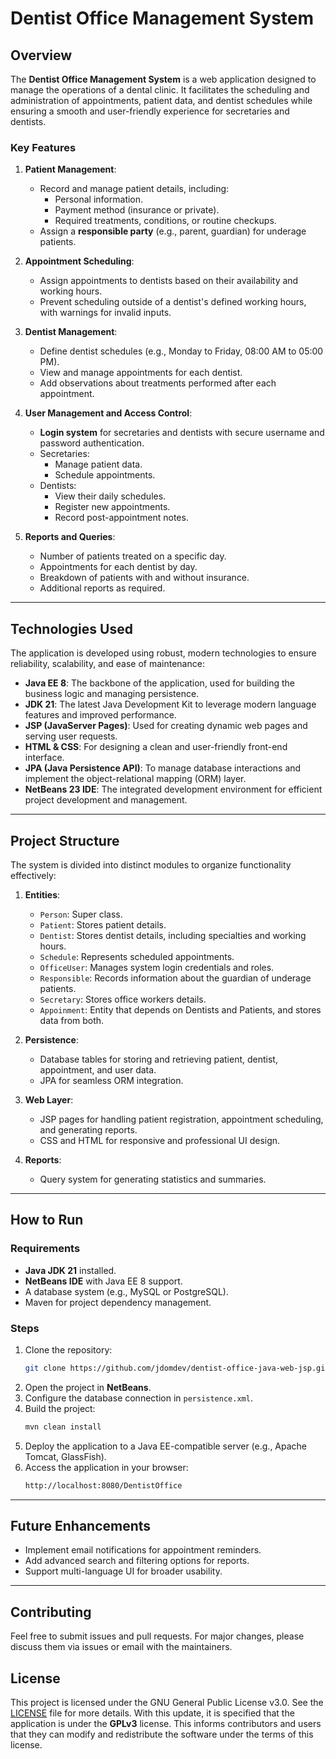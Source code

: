 # Dentist Office Management System

## **Overview**

The **Dentist Office Management System** is a web application designed to manage the operations of a dental clinic. It facilitates the scheduling and administration of appointments, patient data, and dentist schedules while ensuring a smooth and user-friendly experience for secretaries and dentists.

### **Key Features**
1. **Patient Management**:
   - Record and manage patient details, including:
     - Personal information.
     - Payment method (insurance or private).
     - Required treatments, conditions, or routine checkups.
   - Assign a **responsible party** (e.g., parent, guardian) for underage patients.

2. **Appointment Scheduling**:
   - Assign appointments to dentists based on their availability and working hours.
   - Prevent scheduling outside of a dentist's defined working hours, with warnings for invalid inputs.

3. **Dentist Management**:
   - Define dentist schedules (e.g., Monday to Friday, 08:00 AM to 05:00 PM).
   - View and manage appointments for each dentist.
   - Add observations about treatments performed after each appointment.

4. **User Management and Access Control**:
   - **Login system** for secretaries and dentists with secure username and password authentication.
   - Secretaries:
     - Manage patient data.
     - Schedule appointments.
   - Dentists:
     - View their daily schedules.
     - Register new appointments.
     - Record post-appointment notes.

5. **Reports and Queries**:
   - Number of patients treated on a specific day.
   - Appointments for each dentist by day.
   - Breakdown of patients with and without insurance.
   - Additional reports as required.

---

## **Technologies Used**

The application is developed using robust, modern technologies to ensure reliability, scalability, and ease of maintenance:

- **Java EE 8**: The backbone of the application, used for building the business logic and managing persistence.
- **JDK 21**: The latest Java Development Kit to leverage modern language features and improved performance.
- **JSP (JavaServer Pages)**: Used for creating dynamic web pages and serving user requests.
- **HTML & CSS**: For designing a clean and user-friendly front-end interface.
- **JPA (Java Persistence API)**: To manage database interactions and implement the object-relational mapping (ORM) layer.
- **NetBeans 23 IDE**: The integrated development environment for efficient project development and management.

---

## **Project Structure**

The system is divided into distinct modules to organize functionality effectively:

1. **Entities**:
   - `Person`: Super class.
   - `Patient`: Stores patient details.
   - `Dentist`: Stores dentist details, including specialties and working hours.
   - `Schedule`: Represents scheduled appointments.
   - `OfficeUser`: Manages system login credentials and roles.
   - `Responsible`: Records information about the guardian of underage patients.
   - `Secretary`: Stores office workers details.
   - `Appoinment`: Entity that depends on Dentists and Patients, and stores data from both. 

2. **Persistence**:
   - Database tables for storing and retrieving patient, dentist, appointment, and user data.
   - JPA for seamless ORM integration.

3. **Web Layer**:
   - JSP pages for handling patient registration, appointment scheduling, and generating reports.
   - CSS and HTML for responsive and professional UI design.

4. **Reports**:
   - Query system for generating statistics and summaries.

---

## **How to Run**

### **Requirements**
- **Java JDK 21** installed.
- **NetBeans IDE** with Java EE 8 support.
- A database system (e.g., MySQL or PostgreSQL).
- Maven for project dependency management.

### **Steps**
1. Clone the repository:
   ```bash
   git clone https://github.com/jdomdev/dentist-office-java-web-jsp.git
   ```
2. Open the project in **NetBeans**.
3. Configure the database connection in `persistence.xml`.
4. Build the project:
   ```bash
   mvn clean install
   ```
5. Deploy the application to a Java EE-compatible server (e.g., Apache Tomcat, GlassFish).
6. Access the application in your browser:
   ```bash
   http://localhost:8080/DentistOffice
   ```

---

## **Future Enhancements**

- Implement email notifications for appointment reminders.
- Add advanced search and filtering options for reports.
- Support multi-language UI for broader usability.

---

## Contributing

Feel free to submit issues and pull requests. For major changes, please discuss them via issues or email with the maintainers.

## License

This project is licensed under the GNU General Public License v3.0. See the [LICENSE](./LICENSE) file for more details.
With this update, it is specified that the application is under the **GPLv3** license. This informs contributors and users that they can modify and redistribute the software under the terms of this license.

